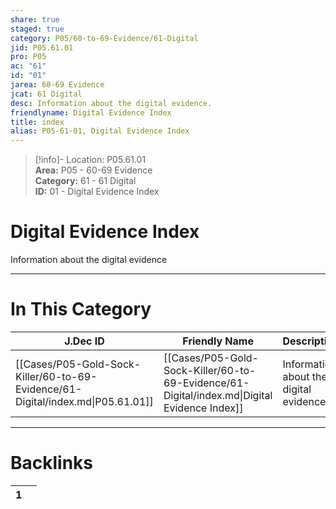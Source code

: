 ```yaml
---  
share: true  
staged: true  
category: P05/60-to-69-Evidence/61-Digital  
jid: P05.61.01  
pro: P05  
ac: "61"  
id: "01"  
jarea: 60-69 Evidence  
jcat: 61 Digital  
desc: Information about the digital evidence.  
friendlyname: Digital Evidence Index  
title: index  
alias: P05-61-01, Digital Evidence Index  
---  
```

  
>[!info]- Location: P05.61.01  
>**Area:** P05 - 60-69 Evidence  
>**Category:** 61 - 61 Digital  
>**ID:** 01 - Digital Evidence Index  
  
# Digital Evidence Index  
  
Information about the digital evidence  
   
  
  
---  
# In This Category  
  
| J.Dec ID                                                                        | Friendly Name                                                                                | Description                             |  
| ------------------------------------------------------------------------------- | -------------------------------------------------------------------------------------------- | --------------------------------------- |  
| [[Cases/P05-Gold-Sock-Killer/60-to-69-Evidence/61-Digital/index.md\|P05.61.01]] | [[Cases/P05-Gold-Sock-Killer/60-to-69-Evidence/61-Digital/index.md\|Digital Evidence Index]] | Information about the digital evidence. |  
  
  
---  
# Backlinks  
<div><table class="dataview table-view-table"><thead class="table-view-thead"><tr class="table-view-tr-header"><th class="table-view-th"><span></span><span class="dataview small-text">1</span></th><th class="table-view-th"><span></span></th></tr></thead><tbody class="table-view-tbody"></tbody></table></div>